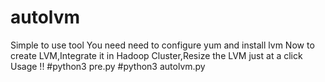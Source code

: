 # autolvm
Simple to use tool 
You need need to configure yum and install lvm
Now to create LVM,Integrate it in Hadoop Cluster,Resize the LVM just at a click 
Usage !!
#python3 pre.py 
#python3 autolvm.py 
